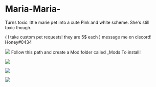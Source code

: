 # Maria-Maria-
Turns toxic little marie pet into a cute Pink and white scheme. She's still toxic though.. 

( I take custom pet requests! they are 5$ each ) message me on discord! Honey#0434

![](https://i.gyazo.com/b86bd2b6ce0d73565fe005fbf3e84773.png) Follow this path and create a Mod folder called _Mods To install!

![](https://i.gyazo.com/eddf85c2aec0280729b7bf215543a00b.png)

![](https://i.gyazo.com/2722c0d93c7d069c20d53b4dec22020b.png)

![](https://i.gyazo.com/a01e21d425a90c3e039f61e4c42be777.png)

